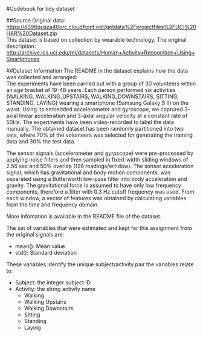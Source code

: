 #Codebook for tidy dataset

##Source
Original data: https://d396qusza40orc.cloudfront.net/getdata%2Fprojectfiles%2FUCI%20HAR%20Dataset.zip  
This dataset is based on collection by wearable technology. The original description: http://archive.ics.uci.edu/ml/datasets/Human+Activity+Recognition+Using+Smartphones

##Dataset Information
The README in the dataset explains how the data was collected and arranged:  
The experiments have been carried out with a group of 30 volunteers within an age bracket of 19-48 years. Each person performed six activities (WALKING, WALKING_UPSTAIRS, WALKING_DOWNSTAIRS, SITTING, STANDING, LAYING) wearing a smartphone (Samsung Galaxy S II) on the waist. Using its embedded accelerometer and gyroscope, we captured 3-axial linear acceleration and 3-axial angular velocity at a constant rate of 50Hz. The experiments have been video-recorded to label the data manually. The obtained dataset has been randomly partitioned into two sets, where 70% of the volunteers was selected for generating the training data and 30% the test data. 

The sensor signals (accelerometer and gyroscope) were pre-processed by applying noise filters and then sampled in fixed-width sliding windows of 2.56 sec and 50% overlap (128 readings/window). The sensor acceleration signal, which has gravitational and body motion components, was separated using a Butterworth low-pass filter into body acceleration and gravity. The gravitational force is assumed to have only low frequency components, therefore a filter with 0.3 Hz cutoff frequency was used. From each window, a vector of features was obtained by calculating variables from the time and frequency domain.  

More infomation is available in the README file of the dataset.

The set of variables that were estimated and kept for this assignment from the original signals are:  
+ mean(): Mean value  
+ std(): Standard deviation
 
These variables identify the unique subject/activity pair the variables relate to:

+ Subject: the integer subject ID  
+ Activity: the string activity name  
  * Walking  
  * Walking Upstairs  
  * Walking Downstairs  
  * Sitting  
  * Standing  
  * Laying  
